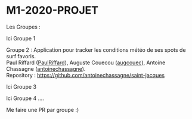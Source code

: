 # M1-2020-PROJET

Les Groupes : 

Ici Groupe 1

Groupe 2 :
Application pour tracker les conditions météo de ses spots de surf favoris.  
Paul Riffard ([PaulRiffard](https://github.com/PaulRiffard)), Auguste Couecou ([augcouec](https://github.com/augcouec)), Antoine Chassagne ([antoinechassagne](https://github.com/antoinechassagne)).  
Repository : https://github.com/antoinechassagne/saint-jacques

Ici Groupe 3

Ici Groupe 4
....

Me faire une PR par groupe :) 
